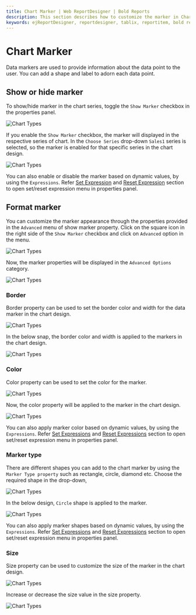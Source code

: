 ```yaml
---
title: Chart Marker | Web ReportDesigner | Bold Reports
description: This section describes how to customize the marker in Chart Report Item with the Bold Report Designer
keywords: ejReportDesigner, reportdesigner, tablix, reportitem, bold reports, documentation, help, ej, user guide, demo, samples, bold reporting
---
```


# Chart Marker

Data markers are used to provide information about the data point to the user. You can add a shape and label to adorn each data point.

## Show or hide marker

To show/hide marker in the chart series, toggle the `Show Marker` checkbox in the properties panel.

![Chart Types](/static/assets/on-premise/images/report-designer/report-items/chart/show-marker/show-maker-checkbox.png)

If you enable the `Show Marker` checkbox, the marker will displayed in the respective series of chart. In the `Choose Series` drop-down `Sales1` series is selected, so the marker is enabled for that specific series in the chart design.

![Chart Types](/static/assets/on-premise/images/report-designer/report-items/chart/show-marker/chart-marker-indication.png)

You can also enable or disable the marker based on dynamic values, by using the `Expressions`. Refer [Set Expression](/designer-guide/report-designer/compose-report/properties-panel/#set-expression) and [Reset Expression](/designer-guide/report-designer/compose-report/properties-panel/#reset-expression) section to open set/reset expression menu in properties panel.
## Format marker

You can customize the marker appearance through the properties provided in the `Advanced` menu of show marker property. Click on the square icon in the right side of the `Show Marker` checkbox and click on `Advanced` option in the menu.

![Chart Types](/static/assets/on-premise/images/report-designer/report-items/chart/show-marker/show-marker-advanced-menu.png)

Now, the marker properties will be displayed in the `Advanced Options` category.

![Chart Types](/static/assets/on-premise/images/report-designer/report-items/chart/show-marker/advanced-properties.png)

### Border

Border property can be used to set the border color and width for the data marker in the chart design.

![Chart Types](/static/assets/on-premise/images/report-designer/report-items/chart/show-marker/border-properties.png)

In the below snap, the border color and width is applied to the markers in the chart design.

![Chart Types](/static/assets/on-premise/images/report-designer/report-items/chart/show-marker/border-property-design.png)

### Color

Color property can be used to set the color for the marker.

![Chart Types](/static/assets/on-premise/images/report-designer/report-items/chart/show-marker/marker-color.png)

Now, the color property will be applied to the marker in the chart design.

![Chart Types](/static/assets/on-premise/images/report-designer/report-items/chart/show-marker/marker-color-design.png)

You can also apply marker color based on dynamic values, by using the `Expressions`. Refer [Set Expressions](/designer-guide/report-designer/compose-report/properties-panel/#set-expression) and [Reset Expressions](/designer-guide/report-designer/compose-report/properties-panel/#reset-expression) section to open set/reset expression menu in properties panel.
### Marker type

There are different shapes you can add to the chart marker by using the `Marker Type property` such as rectangle, circle, diamond etc. Choose the required shape in the drop-down,

![Chart Types](/static/assets/on-premise/images/report-designer/report-items/chart/show-marker/marker-types.png)

In the below design, `Circle` shape is applied to the marker.

![Chart Types](/static/assets/on-premise/images/report-designer/report-items/chart/show-marker/marker-type-design.png)

You can also apply marker shapes based on dynamic values, by using the `Expressions`. Refer [Set Expressions](/designer-guide/report-designer/compose-report/properties-panel/#set-expression) and [Reset Expressions](/designer-guide/report-designer/compose-report/properties-panel/#reset-expression) section to open set/reset expression menu in properties panel.
### Size

Size property can be used to customize the size of the marker in the chart design.

![Chart Types](/static/assets/on-premise/images/report-designer/report-items/chart/show-marker/size-property.png)

Increase or decrease the size value in the size property.

![Chart Types](/static/assets/on-premise/images/report-designer/report-items/chart/show-marker/size-property-design.png)